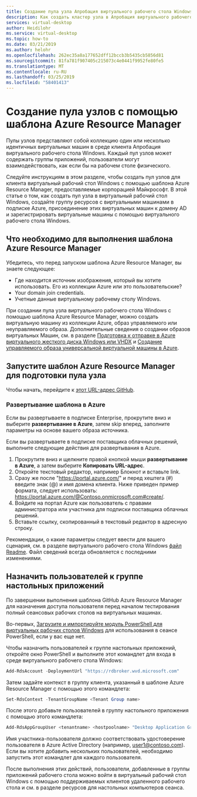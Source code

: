 ```yaml
---
title: Создание пула узла Апробация виртуального рабочего стола Windows с помощью шаблона Azure Resource Manager — Azure
description: Как создать кластер узла в Апробация виртуального рабочего стола Windows с помощью шаблона Azure Resource Manager.
services: virtual-desktop
author: Heidilohr
ms.service: virtual-desktop
ms.topic: how-to
ms.date: 03/21/2019
ms.author: helohr
ms.openlocfilehash: 262ec35a8a177652dff12bccb3b5435cb5856d81
ms.sourcegitcommit: 81fa781f907405c215073c4e0441f9952fe80fe5
ms.translationtype: MT
ms.contentlocale: ru-RU
ms.lasthandoff: 03/25/2019
ms.locfileid: "58401413"
---
```

# <a name="create-a-host-pool-with-an-azure-resource-manager-template"></a>Создание пула узлов с помощью шаблона Azure Resource Manager

Пулы узлов представляют собой коллекцию один или несколько идентичных виртуальных машин в среде клиента Апробация виртуального рабочего стола Windows. Каждый пул узлов может содержать группы приложений, пользователи могут взаимодействовать, как если бы на рабочем столе физического.

Следуйте инструкциям в этом разделе, чтобы создать пул узлов для клиента виртуальный рабочий стол Windows с помощью шаблона Azure Resource Manager, предоставляемые корпорацией Майкрософт. В этой статье о том, как создать пул узла в виртуальный рабочий стол Windows, создайте группу ресурсов с виртуальными машинами в подписке Azure, присоединение этих виртуальных машин к домену AD и зарегистрировать виртуальные машины с помощью виртуального рабочего стола Windows.

## <a name="what-you-need-to-run-the-azure-resource-manager-template"></a>Что необходимо для выполнения шаблона Azure Resource Manager

Убедитесь, что перед запуском шаблона Azure Resource Manager, вы знаете следующее:

- Где находится источник изображения, который вы хотите использовать. Его из коллекции Azure или это пользовательские?
- Your domain join credentials.
- Учетные данные виртуальному рабочему столу Windows.

При создании пула узла виртуального рабочего стола Windows с помощью шаблона Azure Resource Manager, можно создать виртуальную машину из коллекции Azure, образ управляемого или неуправляемого образа. Дополнительные сведения о создании образов виртуальных Машин, см. в разделе [Подготовка к отправке в Azure виртуального жесткого диска Windows или VHDX](https://docs.microsoft.com/azure/virtual-machines/windows/prepare-for-upload-vhd-image) и [Создание управляемого образа универсальной виртуальной машины в Azure](https://docs.microsoft.com/azure/virtual-machines/windows/capture-image-resource).

## <a name="run-the-azure-resource-manager-template-for-provisioning-a-new-host-pool"></a>Запустите шаблон Azure Resource Manager для подготовки пула узла

Чтобы начать, перейдите к [этот URL-адрес GitHub](https://github.com/Azure/RDS-Templates/tree/master/wvd-templates/Create%20and%20provision%20WVD%20host%20pool).

### <a name="deploy-the-template-to-azure"></a>Развертывание шаблона в Azure

Если вы развертываете в подписке Enterprise, прокрутите вниз и выберите **развертывание в Azure**, затем skip вперед, заполните параметры на основе вашего образа источника.

Если вы развертываете в подписке поставщика облачных решений, выполните следующие действия для развертывания в Azure.

1. Прокрутите вниз и щелкните правой кнопкой мыши **развертывание в Azure**, а затем выберите **Копировать URL-адрес**.
2. Откройте текстовый редактор, например Блокнот и вставьте link.
3. Сразу же после "https://portal.azure.com/" и перед хештега (#) введите знак (@) и имя домена клиента. Ниже приведен пример формата, следует использовать: https://portal.azure.com/@Contoso.onmicrosoft.com#create/.
4. Войдите на портал Azure как пользователь с правами администратора или участника для подписки поставщика облачных решений.
5. Вставьте ссылку, скопированный в текстовый редактор в адресную строку.

Рекомендации, о какие параметры следует ввести для вашего сценария, см. в разделе виртуального рабочего стола Windows [файл Readme](https://github.com/Azure/RDS-Templates/blob/master/wvd-templates/Create%20and%20provision%20WVD%20host%20pool/README.md). Файл сведений всегда обновляется с последними изменениями.

## <a name="assign-users-to-the-desktop-application-group"></a>Назначить пользователей к группе настольных приложений

По завершении выполнения шаблона GitHub Azure Resource Manager для назначения доступа пользователя перед началом тестирования полный сеансовых рабочих столов на виртуальных машинах.

Во-первых, [Загрузите и импортируйте модуль PowerShell для виртуальных рабочих столов Windows](https://docs.microsoft.com/powershell/windows-virtual-desktop/overview) для использования в сеансе PowerShell, если у вас еще нет.

Чтобы назначить пользователей к группе настольных приложений, откройте окно PowerShell и выполните этот командлет для входа в среде виртуального рабочего стола Windows:

```powershell
Add-RdsAccount -DeploymentUrl "https://rdbroker.wvd.microsoft.com"
```

Затем задайте контекст в группу клиента, указанный в шаблоне Azure Resource Manager с помощью этого командлета:

```powershell
Set-RdsContext -TenantGroupName <Tenant Group name>
```

После этого добавьте пользователей в группу настольного приложения с помощью этого командлета:

```powershell
Add-RdsAppGroupUser <tenantname> <hostpoolname> "Desktop Application Group" -UserPrincipalName <userupn>
```

Имя участника-пользователя должно соответствовать удостоверение пользователя в Azure Active Directory (например, user1@contoso.com). Если вы хотите добавить нескольких пользователей, необходимо запустить этот командлет для каждого пользователя.

После выполнения этих действий, пользователи, добавленные в группы приложений рабочего стола можно войти в виртуальный рабочий стол Windows с помощью поддерживаемых клиентов удаленного рабочего стола и см. в разделе ресурсов для настольных компьютеров сеанса.
